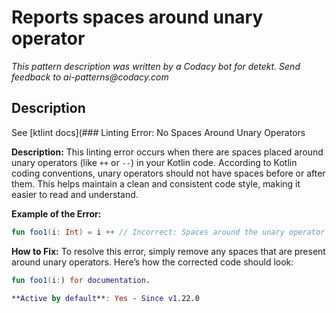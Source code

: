 # Reports spaces around unary operator

_This pattern description was written by a Codacy bot for detekt. Send feedback to ai-patterns@codacy.com_

## Description

See [ktlint docs](### Linting Error: No Spaces Around Unary Operators

**Description:**
This linting error occurs when there are spaces placed around unary operators (like `++` or `--`) in your Kotlin code. According to Kotlin coding conventions, unary operators should not have spaces before or after them. This helps maintain a clean and consistent code style, making it easier to read and understand.

**Example of the Error:**
```kotlin
fun foo1(i: Int) = i ++ // Incorrect: Spaces around the unary operator
```

**How to Fix:**
To resolve this error, simply remove any spaces that are present around unary operators. Here’s how the corrected code should look:

```kotlin
fun foo1(i:) for documentation.

**Active by default**: Yes - Since v1.22.0 

